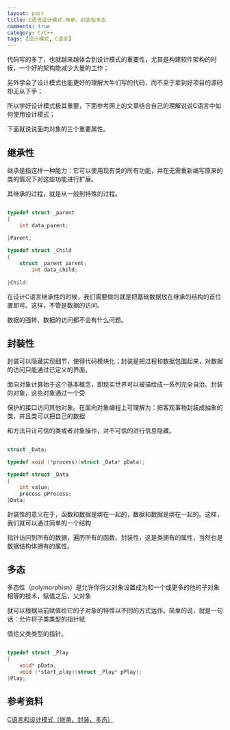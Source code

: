 ```yaml
---
layout: post
title: C语言设计模式-继承、封装和多态
comments: true
category: C/C++
tags: [设计模式, C语言]
---
```


代码写的多了，也就越来越体会到设计模式的重要性，尤其是构建软件架构的时候，一个好的架构能减少大量的工作；

另外学会了设计模式也能更好的理解大牛们写的代码，而不至于拿到好项目的源码却无从下手；

所以学好设计模式极其重要，下面参考网上的文章结合自己的理解说说C语言中如何使用设计模式；

下面就说说面向对象的三个重要属性。

## 继承性 

继承是指这样一种能力：它可以使用现有类的所有功能，并在无需重新编写原来的类的情况下对这些功能进行扩展。

其继承的过程，就是从一般到特殊的过程。

```c

typedef struct _parent
{
    int data_parent;
    
}Parent;

typedef struct _Child
{
    struct _parent parent;
        int data_child;
        
}Child;

```

在设计C语言继承性的时候，我们需要做的就是把基础数据放在继承的结构的首位置即可。这样，不管是数据的访问、

数据的强转、数据的访问都不会有什么问题。

## 封装性

封装可以隐藏实现细节，使得代码模块化；封装是把过程和数据包围起来，对数据的访问只能通过已定义的界面。

面向对象计算始于这个基本概念，即现实世界可以被描绘成一系列完全自治、封装的对象，这些对象通过一个受

保护的接口访问其他对象。在面向对象编程上可理解为：把客观事物封装成抽象的类，并且类可以把自己的数据

和方法只让可信的类或者对象操作，对不可信的进行信息隐藏。

```c

struct _Data;

typedef void (*process)(struct _Data* pData);

typedef struct _Data
{
    int value;
    process pProcess;
}Data;

```

封装性的意义在于，函数和数据是绑在一起的，数据和数据是绑在一起的。这样，我们就可以通过简单的一个结构

指针访问到所有的数据，遍历所有的函数。封装性，这是类拥有的属性，当然也是数据结构体拥有的属性。

## 多态

多态性（polymorphisn）是允许你将父对象设置成为和一个或更多的他的子对象相等的技术，赋值之后，父对象

就可以根据当前赋值给它的子对象的特性以不同的方式运作。简单的说，就是一句话：允许将子类类型的指针赋

值给父类类型的指针。

```c

typedef struct _Play
{
    void* pData;
    void (*start_play)(struct _Play* pPlay);
}Play;

```

## 参考资料

[C语言和设计模式（继承、封装、多态）](http://blog.csdn.net/feixiaoxing/article/details/7192302)
